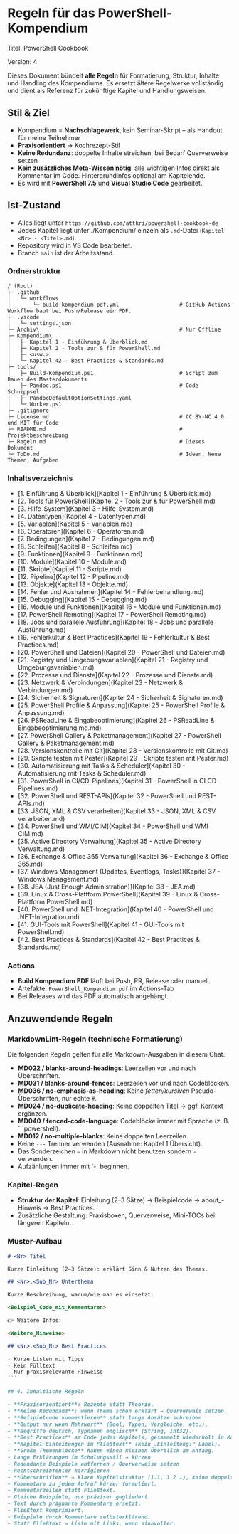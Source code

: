 # Regeln für das PowerShell-Kompendium

Titel: PowerShell Cookbook

Version: 4

Dieses Dokument bündelt **alle Regeln** für Formatierung, Struktur, Inhalte und Handling des Kompendiums.
Es ersetzt ältere Regelwerke vollständig und dient als Referenz für zukünftige Kapitel und Handlungsweisen.

## Stil & Ziel

- Kompendium = **Nachschlagewerk**, kein Seminar-Skript – als Handout für meine Teilnehmer  
- **Praxisorientiert** → Kochrezept-Stil  
- **Keine Redundanz**: doppelte Inhalte streichen, bei Bedarf Querverweise setzen  
- **Kein zusätzliches Meta-Wissen nötig**: alle wichtigen Infos direkt als Kommentar im Code. Hintergrundinfos optional am Kapitelende.  
- Es wird mit **PowerShell 7.5** und **Visual Studio Code** gearbeitet.  

## Ist-Zustand

- Alles liegt unter `https://github.com/attkri/powershell-cookbook-de`
- Jedes Kapitel liegt unter ./Kompendium/ einzeln als `.md`-Datei (`Kapitel <Nr> - <Titel>.md`).
- Repository wird in VS Code bearbeitet.
- Branch `main` ist der Arbeitsstand.

### Ordnerstruktur

```asci
/ (Root)
├─ .github
│   └─ workflows
│       └─ build-kompendium-pdf.yml                   # GitHub Actions Workflow baut bei Push/Release ein PDF.
├─ .vscode
│   └─ settings.json
├─ Archiv\                                            # Nur Offline
├─ Kompendium\
│   ├─ Kapitel 1 - Einführung & Überblick.md
│   ├─ Kapitel 2 - Tools zur & für PowerShell.md
│   ├─ <usw.>
│   └─ Kapitel 42 - Best Practices & Standards.md
├─ tools/
│   ├─ Build-Kompendium.ps1                           # Script zum Bauen des Masterdokuments
│   ├─ Pandoc.ps1                                     # Code Schnippsel
│   ├─ PandocDefaultOptionSettings.yaml
│   └─ Worker.ps1                                
├─ .gitignore
├─ License.md                                         # CC BY-NC 4.0 und MIT für Code
├─ README.md                                          # Projektbeschreibung
├─ Regeln.md                                          # Dieses Dokument
└─ ToDo.md                                            # Ideen, Neue Themen, Aufgaben
```

### Inhaltsverzeichnis

- [1. Einführung & Überblick](Kapitel 1 - Einführung & Überblick.md)
- [2. Tools für PowerShell](Kapitel 2 - Tools zur & für PowerShell.md)
- [3. Hilfe-System](Kapitel 3 - Hilfe-System.md)
- [4. Datentypen](Kapitel 4 - Datentypen.md)
- [5. Variablen](Kapitel 5 - Variablen.md)
- [6. Operatoren](Kapitel 6 - Operatoren.md)
- [7. Bedingungen](Kapitel 7 - Bedingungen.md)
- [8. Schleifen](Kapitel 8 - Schleifen.md)
- [9. Funktionen](Kapitel 9 - Funktionen.md)
- [10. Module](Kapitel 10 - Module.md)
- [11. Skripte](Kapitel 11 - Skripte.md)
- [12. Pipeline](Kapitel 12 - Pipeline.md)
- [13. Objekte](Kapitel 13 - Objekte.md)
- [14. Fehler und Ausnahmen](Kapitel 14 - Fehlerbehandlung.md)
- [15. Debugging](Kapitel 15 - Debugging.md)
- [16. Module und Funktionen](Kapitel 16 - Module und Funktionen.md)
- [17. PowerShell Remoting](Kapitel 17 - PowerShell Remoting.md)
- [18. Jobs und parallele Ausführung](Kapitel 18 - Jobs und parallele Ausführung.md)
- [19. Fehlerkultur & Best Practices](Kapitel 19 - Fehlerkultur & Best Practices.md)
- [20. PowerShell und Dateien](Kapitel 20 - PowerShell und Dateien.md)
- [21. Registry und Umgebungsvariablen](Kapitel 21 - Registry und Umgebungsvariablen.md)
- [22. Prozesse und Dienste](Kapitel 22 - Prozesse und Dienste.md)
- [23. Netzwerk & Verbindungen](Kapitel 23 -  Netzwerk & Verbindungen.md)
- [24. Sicherheit & Signaturen](Kapitel 24 - Sicherheit & Signaturen.md)
- [25. PowerShell Profile & Anpassung](Kapitel 25 - PowerShell Profile & Anpassung.md)
- [26. PSReadLine & Eingabeoptimierung](Kapitel 26 - PSReadLine & Eingabeoptimierung.md.md)
- [27. PowerShell Gallery & Paketmanagement](Kapitel 27 - PowerShell Gallery & Paketmanagement.md)
- [28. Versionskontrolle mit Git](Kapitel 28 - Versionskontrolle mit Git.md)
- [29. Skripte testen mit Pester](Kapitel 29 - Skripte testen mit Pester.md)
- [30. Automatisierung mit Tasks & Scheduler](Kapitel 30 - Automatisierung mit Tasks & Scheduler.md)
- [31. PowerShell in CI/CD-Pipelines](Kapitel 31 - PowerShell in CI CD-Pipelines.md)
- [32. PowerShell und REST-APIs](Kapitel 32 - PowerShell und REST-APIs.md)
- [33. JSON, XML & CSV verarbeiten](Kapitel 33 - JSON, XML & CSV verarbeiten.md)
- [34. PowerShell und WMI/CIM](Kapitel 34 - PowerShell und WMI CIM.md)
- [35. Active Directory Verwaltung](Kapitel 35 - Active Directory Verwaltung.md)
- [36. Exchange & Office 365 Verwaltung](Kapitel 36 - Exchange & Office 365.md)
- [37. Windows Management (Updates, Eventlogs, Tasks)](Kapitel 37 - Windows Management.md)
- [38. JEA (Just Enough Administration)](Kapitel 38 - JEA.md)
- [39. Linux & Cross-Plattform PowerShell](Kapitel 39 - Linux & Cross-Plattform PowerShell.md)
- [40. PowerShell und .NET-Integration](Kapitel 40 - PowerShell und .NET-Integration.md)
- [41. GUI-Tools mit PowerShell](Kapitel 41 - GUI-Tools mit PowerShell.md)
- [42. Best Practices & Standards](Kapitel 42 - Best Practices & Standards.md)

### Actions

- **Build Kompendium PDF** läuft bei Push, PR, Release oder manuell.
- Artefakte: `PowerShell_Kompendium.pdf` im Actions-Tab
- Bei Releases wird das PDF automatisch angehängt.

## Anzuwendende Regeln

### MarkdownLint-Regeln (technische Formatierung)

Die folgenden Regeln gelten für alle Markdown-Ausgaben in diesem Chat.

- **MD022 / blanks-around-headings**: Leerzeilen vor und nach Überschriften.
- **MD031 / blanks-around-fences**: Leerzeilen vor und nach Codeblöcken.
- **MD036 / no-emphasis-as-heading**: Keine *fetten/kursiven* Pseudo-Überschriften, nur echte `#`.
- **MD024 / no-duplicate-heading**: Keine doppelten Titel → ggf. Kontext ergänzen.
- **MD040 / fenced-code-language**: Codeblöcke immer mit Sprache (z. B. \`\`\`powershell).
- **MD012 / no-multiple-blanks**: Keine doppelten Leerzeilen.
- Keine `---` Trenner verwenden (Ausnahme: Kapitel 1 Übersicht).
- Das Sonderzeichen `–` in Markdown nicht benutzen sondern `-` verwenden.
- Aufzählungen immer mit '-' beginnen.

### Kapitel-Regen

- **Struktur der Kapitel**: Einleitung (2–3 Sätze) → Beispielcode → about\_-Hinweis → Best Practices.
- Zusätzliche Gestaltung: Praxisboxen, Querverweise, Mini-TOCs bei längeren Kapiteln.

### Muster-Aufbau

````markdown
# <Nr> Titel

Kurze Einleitung (2–3 Sätze): erklärt Sinn & Nutzen des Themas.

## <Nr>.<Sub_Nr> Unterthema

Kurze Beschreibung, warum/wie man es einsetzt.

<Beispiel_Code_mit_Kommentaren>

👉 Weitere Infos:

<Weitere_Hinweise>

## <Nr>.<Sub_Nr> Best Practices

- Kurze Listen mit Tipps
- Kein Fülltext
- Nur praxisrelevante Hinweise
```

## 4. Inhaltliche Regeln

- **Praxisorientiert**: Rezepte statt Theorie.  
- **Keine Redundanz**: wenn Thema schon erklärt → Querverweis setzen.  
- **Beispielcode kommentieren** statt lange Absätze schreiben.  
- **Output nur wenn Mehrwert** (Bool, Typen, Vergleiche, etc.).  
- **Begriffe deutsch, Typnamen englisch** (String, Int32).  
- **Best Practices** am Ende jedes Kapitels, gesammelt wiederholt in Kapitel „Standards“.  
- **Kapitel-Einleitungen im Fließtext** (kein „Einleitung:“ Label).  
- **Große Themenblöcke** haben einen kleinen Überblick am Anfang.  
- Lange Erklärungen im Schulungsstil → kürzen  
- Redundante Beispiele entfernen / Querverweise setzen  
- Rechtschreibfehler korrigieren  
- **Überschriften** → klare Kapitelstruktur (1.1, 1.2 …), keine doppelten Titel.  
- Kommentare zu jedem Aufruf kürzer formuliert.  
- Kommentarzeilen statt Fließtext.  
- Gleiche Beispiele, nur präziser gegliedert.  
- Text durch prägnante Kommentare ersetzt.  
- Fließtext komprimiert.  
- Beispiele durch Kommentare selbsterklärend.  
- Statt Fließtext → Liste mit Links, wenn sinnvoller.  

























